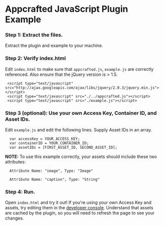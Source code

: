# Appcrafted JavaScript Plugin Example

### Step 1: Extract the files.

Extract the plugin and example to your machine.

### Step 2: Verify index.html

Edit `index.html` to make sure that `appcrafted.js`, `example.js` are correctly referenced. Also ensure that the jQuery version is > 1.5.

     <script type="text/javascript" src="http://ajax.googleapis.com/ajax/libs/jquery/2.0.3/jquery.min.js"></script>
     <script type="text/javascript" src="./../appcrafted.js"></script>
     <script type="text/javascript" src="./example.js"></script>

### Step 3 (optional): Use your own Access Key, Container ID, and Asset IDs.

Edit `example.js` and edit the following lines. Supply Asset IDs in an array.

      var accessKey = YOUR_ACCESS_KEY;
      var containerID = YOUR_CONTAINER_ID;
      var assetIDs = [FIRST_ASSET_ID, SECOND_ASSET_ID];

**NOTE:** To use this example correctly, your assets should include these two attributes:

	  Attribute Name: "image", Type: "Image"

	  Attribute Name: "caption", Type: "String"

### Step 4: Run.

Open `index.html` and try it out! If you're using your own Access Key and assets, try editing them in the [developer console](https://developer.appcrafted.com). Understand that assets are cached by the plugin, so you will need to refresh the page to see your changes.
